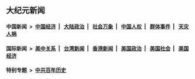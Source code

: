 ## 大纪元新闻

#### 中国新闻 &nbsp;>&nbsp; [中国经济](indexes/ncid283/README.md?02160445) &nbsp;| &nbsp; [大陆政治](indexes/ncid277/README.md?02160445) &nbsp;| &nbsp; [社会万象](indexes/ncid282/README.md?02160445) &nbsp;| &nbsp; [中国人权](indexes/ncid278/README.md?02160445) &nbsp;| &nbsp; [群体事件](indexes/ncid279/README.md?02160445) &nbsp;| &nbsp; [天灾人祸](indexes/ncid280/README.md?02160445)

#### 国际新闻 &nbsp;>&nbsp; [美中关系](indexes/nf1412576/README.md?02160445) &nbsp;| &nbsp; [台湾新闻](indexes/ncid1349361/README.md?02160445) &nbsp;| &nbsp; [香港新闻](indexes/ncid1349362/README.md?02160445) &nbsp;| &nbsp; [美国政治](indexes/ncid1078159/README.md?02160445) &nbsp;| &nbsp; [美国社会](indexes/ncid1078160/README.md?02160445) &nbsp;| &nbsp; [美国经济](indexes/ncid1078158/README.md?02160445)

#### 特别专题 &nbsp;>&nbsp; [中共百年历史](https://github.com/epoch-news/epoch-special/blob/master/README.md?02160445)  
